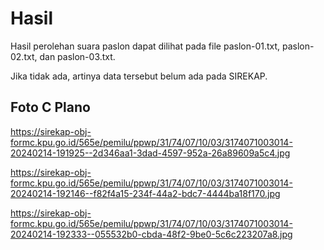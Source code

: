 # Hasil

Hasil perolehan suara paslon dapat dilihat pada file paslon-01.txt, paslon-02.txt, dan paslon-03.txt.

Jika tidak ada, artinya data tersebut belum ada pada SIREKAP.

## Foto C Plano

https://sirekap-obj-formc.kpu.go.id/565e/pemilu/ppwp/31/74/07/10/03/3174071003014-20240214-191925--2d346aa1-3dad-4597-952a-26a89609a5c4.jpg

https://sirekap-obj-formc.kpu.go.id/565e/pemilu/ppwp/31/74/07/10/03/3174071003014-20240214-192146--f82f4a15-234f-44a2-bdc7-4444ba18f170.jpg

https://sirekap-obj-formc.kpu.go.id/565e/pemilu/ppwp/31/74/07/10/03/3174071003014-20240214-192333--055532b0-cbda-48f2-9be0-5c6c223207a8.jpg
